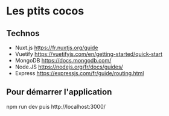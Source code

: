 # Les ptits cocos


## Technos

 - Nuxt.js https://fr.nuxtjs.org/guide
 - Vuetify https://vuetifyjs.com/en/getting-started/quick-start
 - MongoDB https://docs.mongodb.com/
 - Node.JS https://nodejs.org/fr/docs/guides/
 - Express https://expressjs.com/fr/guide/routing.html


## Pour démarrer l'application

npm run dev puis http://localhost:3000/
<!--stackedit_data:
eyJoaXN0b3J5IjpbLTMyNzcxNzEwMF19
-->